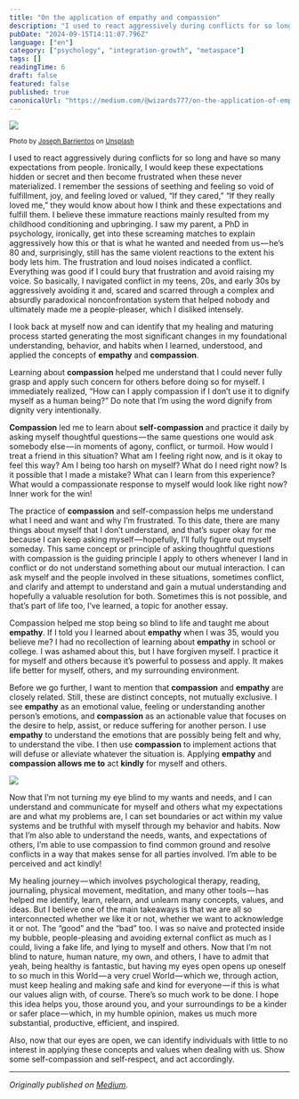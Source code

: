 ```yaml
---
title: "On the application of empathy and compassion"
description: "I used to react aggressively during conflicts for so long and have so many expectations from people. Ironically, I would keep these…"
pubDate: "2024-09-15T14:11:07.796Z"
language: ["en"]
category: ["psychology", "integration-growth", "metaspace"]
tags: []
readingTime: 6
draft: false
featured: false
published: true
canonicalUrl: "https://medium.com/@wizards777/on-the-application-of-empathy-and-compassion-4da4330c0698"
---
```


![](https://cdn-images-1.medium.com/max/800/0*LGUj3QSKtde1imkk)

<small>Photo by [Joseph Barrientos](https://unsplash.com/@jbcreate_?utm_source=medium&utm_medium=referral) on [Unsplash](https://unsplash.com?utm_source=medium&utm_medium=referral)</small>

I used to react aggressively during conflicts for so long and have so many expectations from people. Ironically, I would keep these expectations hidden or secret and then become frustrated when these never materialized. I remember the sessions of seething and feeling so void of fulfillment, joy, and feeling loved or valued, “If they cared,” “If they really loved me,” they would know about how I think and these expectations and fulfill them. I believe these immature reactions mainly resulted from my childhood conditioning and upbringing. I saw my parent, a PhD in psychology, ironically, get into these screaming matches to explain aggressively how this or that is what he wanted and needed from us — he’s 80 and, surprisingly, still has the same violent reactions to the extent his body lets him. The frustration and loud noises indicated a conflict. Everything was good if I could bury that frustration and avoid raising my voice. So basically, I navigated conflict in my teens, 20s, and early 30s by aggressively avoiding it and, scared and scarred through a complex and absurdly paradoxical nonconfrontation system that helped nobody and ultimately made me a people-pleaser, which I disliked intensely.

I look back at myself now and can identify that my healing and maturing process started generating the most significant changes in my foundational understanding, behavior, and habits when I learned, understood, and applied the concepts of **empathy** and **compassion**.

Learning about **compassion** helped me understand that I could never fully grasp and apply such concern for others before doing so for myself. I immediately realized, “How can I apply compassion if I don’t use it to dignify myself as a human being?” Do note that I’m using the word dignify from dignity very intentionally.

**Compassion** led me to learn about **self-compassion** and practice it daily by asking myself thoughtful questions — the same questions one would ask somebody else — in moments of agony, conflict, or turmoil. How would I treat a friend in this situation? What am I feeling right now, and is it okay to feel this way? Am I being too harsh on myself? What do I need right now? Is it possible that I made a mistake? What can I learn from this experience? What would a compassionate response to myself would look like right now? Inner work for the win!

The practice of **compassion** and self-compassion helps me understand what I need and want and why I’m frustrated. To this date, there are many things about myself that I don’t understand, and that’s super okay for me because I can keep asking myself — hopefully, I’ll fully figure out myself someday. This same concept or principle of asking thoughtful questions with compassion is the guiding principle I apply to others whenever I land in conflict or do not understand something about our mutual interaction. I can ask myself and the people involved in these situations, sometimes conflict, and clarify and attempt to understand and gain a mutual understanding and hopefully a valuable resolution for both. Sometimes this is not possible, and that’s part of life too, I’ve learned, a topic for another essay.

Compassion helped me stop being so blind to life and taught me about **empathy**. If I told you I learned about **empathy** when I was 35, would you believe me? I had no recollection of learning about **empathy** in school or college. I was ashamed about this, but I have forgiven myself. I practice it for myself and others because it’s powerful to possess and apply. It makes life better for myself, others, and my surrounding environment.

Before we go further, I want to mention that **compassion** and **empathy** are closely related. Still, these are distinct concepts, not mutually exclusive. I see **empathy** as an emotional value, feeling or understanding another person’s emotions, and **compassion** as an actionable value that focuses on the desire to help, assist, or reduce suffering for another person. I use **empathy** to understand the emotions that are possibly being felt and why, to understand the vibe. I then use **compassion** to implement actions that will defuse or alleviate whatever the situation is. Applying **empathy** and **compassion allows me to** act **kindly** for myself and others.

![](https://cdn-images-1.medium.com/max/800/1*HV_HTbkyW0nvL_kQ66d7rw.jpeg)

Now that I’m not turning my eye blind to my wants and needs, and I can understand and communicate for myself and others what my expectations are and what my problems are, I can set boundaries or act within my value systems and be truthful with myself through my behavior and habits. Now that I’m also able to understand the needs, wants, and expectations of others, I’m able to use compassion to find common ground and resolve conflicts in a way that makes sense for all parties involved. I’m able to be perceived and act kindly!

My healing journey — which involves psychological therapy, reading, journaling, physical movement, meditation, and many other tools — has helped me identify, learn, relearn, and unlearn many concepts, values, and ideas. But I believe one of the main takeaways is that we are all so interconnected whether we like it or not, whether we want to acknowledge it or not. The “good” and the “bad” too. I was so naive and protected inside my bubble, people-pleasing and avoiding external conflict as much as I could, living a fake life, and lying to myself and others. Now that I’m not blind to nature, human nature, my own, and others, I have to admit that yeah, being healthy is fantastic, but having my eyes open opens up oneself to so much in this World — a very cruel World — which we, through action, must keep healing and making safe and kind for everyone — if this is what our values align with, of course. There’s so much work to be done. I hope this idea helps you, those around you, and your surroundings to be a kinder or safer place — which, in my humble opinion, makes us much more substantial, productive, efficient, and inspired.

Also, now that our eyes are open, we can identify individuals with little to no interest in applying these concepts and values when dealing with us. Show some self-compassion and self-respect, and act accordingly.

---

_Originally published on [Medium](https://medium.com/@wizards777/on-the-application-of-empathy-and-compassion-4da4330c0698)._
